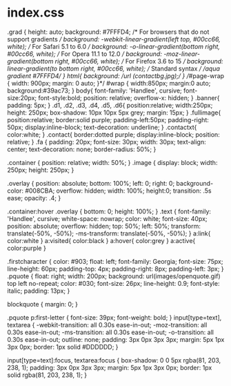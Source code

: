 # index.css

.grad {
    height: auto;
  background: #7FFFD4; /* For browsers that do not support gradients */
  background: -webkit-linear-gradient(left top, #00cc66, white); /* For Safari 5.1 to 6.0 */
  background: -o-linear-gradient(bottom right, #00cc66, white); /* For Opera 11.1 to 12.0 */
  background: -moz-linear-gradient(bottom right, #00cc66, white); /* For Firefox 3.6 to 15 */
  background: linear-gradient(to bottom right, #00cc66, white); /* Standard syntax */
/*aqua gradient #7FFFD4*/
}
html{
    background:
    /*url (contactbg.jpg);*/
}
/*#page-wrap {
     width: 900px;
     margin: 0 auto;
}*/
#wrap {
width:850px;
margin:0 auto;
background:#39ac73;
}
body{
    font-family: 'Handlee', cursive;
    font-size:20px;
    font-style:bold;
    position: relative;
    overflow-x: hidden;
}
.banner{
    padding: 5px;
}
.d1, .d2, .d3, .d4, .d5, .d6{
    position:relative;
    width:250px;
    height: 250px;
    box-shadow: 10px 10px 5px grey;
    margin: 15px;
}
.fullimage{
    position:relative;
    border:solid purple;
    padding-left:50px;
    padding-right: 50px;
    display:inline-block;
    text-decoration: underline;
}
.contactxt{
    color:white;
}
.contact{
    border:dotted purple;
    display:inline-block;
    position: relative;
}
.fa {
    padding: 20px;
    font-size: 30px;
    width: 30px;
    text-align: center;
    text-decoration: none;
    border-radius: 50%;
}


.container {
  position: relative;
  width: 50%;
}
.image {
  display: block;
  width: 250px;
  height: 250px;
}

.overlay {
  position: absolute;
  bottom: 100%;
  left: 0;
  right: 0;
  background-color: #008CBA;
  overflow: hidden;
  width: 100%;
  height:0;
  transition: .5s ease;
  opacity: .4;
}

.container:hover .overlay {
  bottom: 0;
  height: 100%;
}
.text {
  font-family: 'Handlee', cursive;
  white-space: nowrap; 
  color: white;
  font-size: 40px;
  position: absolute;
  overflow: hidden;
  top: 50%;
  left: 50%;
  transform: translate(-50%, -50%);
  -ms-transform: translate(-50%, -50%);
}
a:link{
    color:white
}
a:visited{
    color:black
}
a:hover{
    color:grey
}
a:active{
    color:purple
}



.firstcharacter {
  color: #903;
  float: left;
  font-family: Georgia;
  font-size: 75px;
  line-height: 60px;
  padding-top: 4px;
  padding-right: 8px;
  padding-left: 3px;
}
.pquote {
    float: right;
    width: 200px;
    background: url(images/openquote.gif) top left no-repeat;
    color: #030;
    font-size: 26px;
    line-height: 0.9;
    font-style: italic;
    padding: 13px;
}

blockquote {
    margin: 0;
}

.pquote p:first-letter {
    font-size: 39px;
    font-weight: bold;
}
input[type=text], textarea {
  -webkit-transition: all 0.30s ease-in-out;
  -moz-transition: all 0.30s ease-in-out;
  -ms-transition: all 0.30s ease-in-out;
  -o-transition: all 0.30s ease-in-out;
  outline: none;
  padding: 3px 0px 3px 3px;
  margin: 5px 1px 3px 0px;
  border: 1px solid #DDDDDD;
}
 
input[type=text]:focus, textarea:focus {
  box-shadow: 0 0 5px rgba(81, 203, 238, 1);
  padding: 3px 0px 3px 3px;
  margin: 5px 1px 3px 0px;
  border: 1px solid rgba(81, 203, 238, 1);
}
